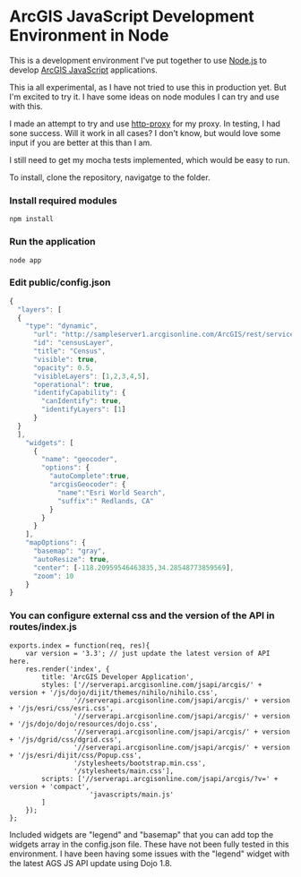 # ArcGIS JavaScript Development Environment in Node
This is a development environment I've put together to use [Node.js](http://nodejs.org/) to develop [ArcGIS JavaScript](http://help.arcgis.com/en/webapi/javascript/arcgis/) applications.

This ia all experimental, as I have not tried to use this in production
yet. But I'm excited to try it. I have some ideas on node modules I can
try and use with this.

I made an attempt to try and use [http-proxy](https://github.com/nodejitsu/node-http-proxy) for my proxy. In testing, I had sone success. Will it work in all cases? I don't know, but would love some input if you are better at this than I am.

I still need to get my mocha tests implemented, which would be easy to
run.

To install, clone the repository, navigatge to the folder.

### Install required modules
```
npm install
```

### Run the application

```
node app
```

### Edit public/config.json

``` js
{
  "layers": [
  {
    "type": "dynamic",
      "url": "http://sampleserver1.arcgisonline.com/ArcGIS/rest/services/Demographics/ESRI_Census_USA/MapServer",
      "id": "censusLayer",
      "title": "Census",
      "visible": true,
      "opacity": 0.5,
      "visibleLayers": [1,2,3,4,5],
      "operational": true,
      "identifyCapability": {
        "canIdentify": true,
        "identifyLayers": [1]
      }
  }
  ],
    "widgets": [
      {
        "name": "geocoder",
        "options": {
          "autoComplete":true,
          "arcgisGeocoder": {
            "name":"Esri World Search",
            "suffix":" Redlands, CA"
          }
        }
      }
    ],
    "mapOptions": {
      "basemap": "gray",
      "autoResize": true,
      "center": [-118.20959546463835,34.28548773859569],
      "zoom": 10
    }
}
```
### You can configure external css and the version of the API in routes/index.js
```
exports.index = function(req, res){
    var version = '3.3'; // just update the latest version of API here.
    res.render('index', { 
        title: 'ArcGIS Developer Application',
        styles: ['//serverapi.arcgisonline.com/jsapi/arcgis/' + version + '/js/dojo/dijit/themes/nihilo/nihilo.css',
                '//serverapi.arcgisonline.com/jsapi/arcgis/' + version + '/js/esri/css/esri.css',
                '//serverapi.arcgisonline.com/jsapi/arcgis/' + version + '/js/dojo/dojo/resources/dojo.css',
                '//serverapi.arcgisonline.com/jsapi/arcgis/' + version + '/js/dgrid/css/dgrid.css',
                '//serverapi.arcgisonline.com/jsapi/arcgis/' + version + '/js/esri/dijit/css/Popup.css',
                '/stylesheets/bootstrap.min.css',
                '/stylesheets/main.css'],
        scripts: ['//serverapi.arcgisonline.com/jsapi/arcgis/?v=' + version + 'compact',
                    'javascripts/main.js'
        ]
    });
};
```

Included widgets are "legend" and "basemap" that you can add top the
widgets array in the config.json file. These have not been fully tested
in this environment. I have been having some issues with the "legend"
widget with the latest AGS JS API update using Dojo 1.8.
